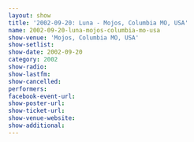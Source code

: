 ```yaml
---
layout: show
title: '2002-09-20: Luna - Mojos, Columbia MO, USA'
name: 2002-09-20-luna-mojos-columbia-mo-usa
show-venue: 'Mojos, Columbia MO, USA'
show-setlist: 
show-date: 2002-09-20
category: 2002
show-radio: 
show-lastfm: 
show-cancelled: 
performers: 
facebook-event-url: 
show-poster-url: 
show-ticket-url: 
show-venue-website: 
show-additional: 
---
```


